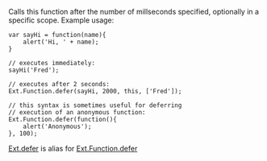Calls this function after the number of millseconds specified, optionally in a specific scope. Example usage:

    var sayHi = function(name){
        alert('Hi, ' + name);
    }
    
    // executes immediately:
    sayHi('Fred');
    
    // executes after 2 seconds:
    Ext.Function.defer(sayHi, 2000, this, ['Fred']);
    
    // this syntax is sometimes useful for deferring
    // execution of an anonymous function:
    Ext.Function.defer(function(){
        alert('Anonymous');
    }, 100);

<a href="#!/api/Ext-method-defer" rel="Ext-method-defer" class="docClass">Ext.defer</a> is alias for <a href="#!/api/Ext.Function-method-defer" rel="Ext.Function-method-defer" class="docClass">Ext.Function.defer</a>
